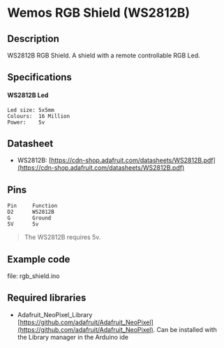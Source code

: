 # Wemos RGB Shield (WS2812B)
## Description
WS2812B RGB Shield. A shield with a remote controllable RGB Led.

## Specifications
#### WS2812B Led
    Led size: 5x5mm
    Colours:  16 Million
    Power:    5v

## Datasheet
* WS2812B: [https://cdn-shop.adafruit.com/datasheets/WS2812B.pdf](https://cdn-shop.adafruit.com/datasheets/WS2812B.pdf)

## Pins
    Pin		Function
    D2		WS2812B
    G		Ground
    5V		5v

> The WS2812B requires 5v.

## Example code
file: rgb_shield.ino

## Required libraries
* Adafruit_NeoPixel_Library [https://github.com/adafruit/Adafruit_NeoPixel](https://github.com/adafruit/Adafruit_NeoPixel). 
Can be installed with the Library manager in the Arduino ide
